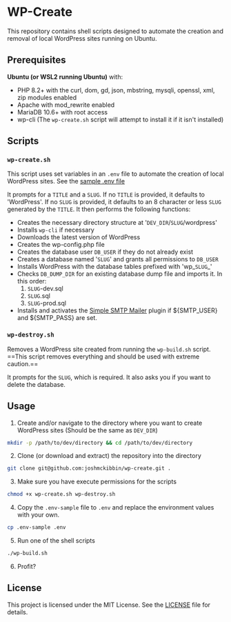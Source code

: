 # WP-Create

This repository contains shell scripts designed to automate the creation and removal of local WordPress sites running on Ubuntu.

## Prerequisites

**Ubuntu (or WSL2 running Ubuntu)** with:
- PHP 8.2+ with the curl, dom, gd, json, mbstring, mysqli, openssl, xml, zip modules enabled
- Apache with mod_rewrite enabled
- MariaDB 10.6+ with root access
- wp-cli (The `wp-create.sh` script will attempt to install it if it isn't installed)

## Scripts

### `wp-create.sh`
This script uses set variables in an `.env` file to automate the creation of local WordPress sites.
See the [sample .env file](.env-sample)

It prompts for a `TITLE` and a `SLUG`. If no `TITLE` is provided, it defaults to 'WordPress'.
If no `SLUG` is provided, it defaults to an 8 character or less `SLUG` generated by the `TITLE`.
It then performs the following functions:

- Creates the necessary directory structure at '`DEV_DIR`/`SLUG`/wordpress'
- Installs `wp-cli` if necessary
- Downloads the latest version of WordPress
- Creates the wp-config.php file
- Creates the database user `DB_USER` if they do not already exist
- Creates a database named '`SLUG`' and grants all permissions to `DB_USER`
- Installs WordPress with the database tables prefixed with 'wp_`SLUG`_' 
- Checks `DB_DUMP_DIR` for an existing database dump file and imports it. In this order:
	1. `SLUG`-dev.sql
	2. `SLUG`.sql
	3. `SLUG`-prod.sql
- Installs and activates the [Simple SMTP Mailer](https://wordpress.org/plugins/simple-smtp-mailer) plugin if ${SMTP_USER} and ${SMTP_PASS} are set.

### `wp-destroy.sh`
Removes a WordPress site created from running the `wp-build.sh` script.
==This script removes everything and should be used with extreme caution.==

It prompts for the `SLUG`, which is required.
It also asks you if you want to delete the database.

## Usage

1. Create and/or navigate to the directory where you want to create WordPress sites (Should be the same as `DEV_DIR`)

```sh
mkdir -p /path/to/dev/directory && cd /path/to/dev/directory
```

2. Clone (or download and extract) the repository into the directory

```sh
git clone git@github.com:joshmckibbin/wp-create.git .
```

3. Make sure you have execute permissions for the scripts

```sh
chmod +x wp-create.sh wp-destroy.sh
```

4. Copy the `.env-sample` file to `.env` and replace the environment values with your own.

```sh
cp .env-sample .env
```

5. Run one of the shell scripts

```sh
./wp-build.sh
```

6. Profit?

## License

This project is licensed under the MIT License. See the [LICENSE](LICENSE) file for details.